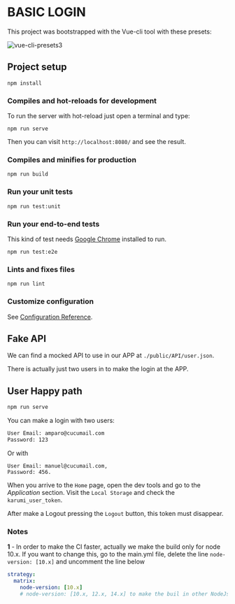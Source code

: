 # BASIC LOGIN

This project was bootstrapped with the Vue-cli tool with these presets:

![vue-cli-presets3](https://user-images.githubusercontent.com/27022503/88460836-85e94280-ce9f-11ea-8eaa-3a2b1e42c3a2.png)

## Project setup

```
npm install
```

### Compiles and hot-reloads for development

To run the server with hot-reload just open a terminal and type:

```
npm run serve
```

Then you can visit `http://localhost:8080/` and see the result.

### Compiles and minifies for production

```
npm run build
```

### Run your unit tests

```
npm run test:unit
```

### Run your end-to-end tests

This kind of test needs [Google Chrome](https://www.google.com.mx/chrome/?brand=CHBD&gclid=EAIaIQobChMIrvuj4tXo6gIVhbp3Ch02PAFIEAAYASAAEgJjHPD_BwE&gclsrc=aw.ds) installed to run.

```
npm run test:e2e
```

### Lints and fixes files

```
npm run lint
```

### Customize configuration

See [Configuration Reference](https://cli.vuejs.org/config/).

## Fake API

We can find a mocked API to use in our APP at `./public/API/user.json`.

There is actually just two users in to make the login at the APP.

## User Happy path

```bash
npm run serve
```

You can make a login with two users:

```bash
User Email: amparo@cucumail.com
Password: 123
```

Or with

```
User Email: manuel@cucumail.com,
Password: 456.
```

When you arrive to the `Home` page, open the dev tools and go to the _Application_ section. Visit the `Local Storage` and check the `karumi_user_token`.

After make a Logout pressing the `Logout` button, this token must disappear.

### Notes

**1** - In order to make the CI faster, actually we make the build only for node 10.x. If you want to change this, go to the main.yml file, delete the line `node-version: [10.x]` and uncomment the line below

```yml
strategy:
  matrix:
    node-version: [10.x]
    # node-version: [10.x, 12.x, 14.x] to make the buil in other NodeJs versions
```
